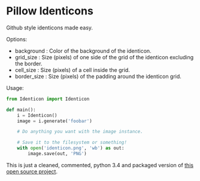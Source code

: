 Pillow Identicons
=======================

Github style identicons made easy.

Options:
- background : Color of the background of the identicon.
- grid_size : Size (pixels) of one side of the grid of the identicon excluding the border.
- cell_size : Size (pixels) of a cell inside the grid.
- border_size : Size (pixels) of the padding around the identicon grid.


Usage:

```python
from Identicon import Identicon

def main():
    i = Identicon()
    image = i.generate('foobar')

    # Do anything you want with the image instance.

    # Save it to the filesystem or something!
    with open('identicon.png', 'wb') as out:
        image.save(out, 'PNG')
```

This is just a cleaned, commented, python 3.4 and packaged version of [this open source project](https://github.com/evuez/identicons).

